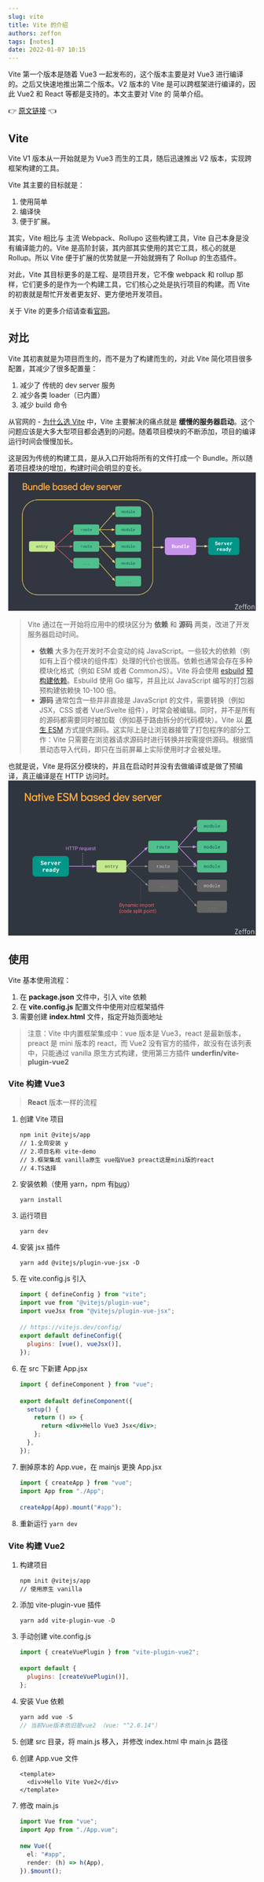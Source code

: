 ```yaml
---
slug: vite
title: Vite 的介绍
authors: zeffon
tags: [notes]
date: 2022-01-07 10:15
---
```


Vite 第一个版本是随着 Vue3 一起发布的，这个版本主要是对 Vue3 进行编译的。之后又快速地推出第二个版本。V2 版本的 Vite 是可以跨框架进行编译的，因此 Vue2 和 React 等都是支持的。本文主要对 Vite 的 简单介绍。

:point_right: [原文链接](https://www.yuque.com/zeffon/blog/vite) :point_left:

<!--truncate-->

## Vite

Vite V1 版本从一开始就是为 Vue3 而生的工具，随后迅速推出 V2 版本，实现跨框架构建的工具。

Vite 其主要的目标就是：

1. 使用简单
2. 编译快
3. 便于扩展。

其实，Vite 相比与 主流 Webpack、Rollupo 这些构建工具，Vite 自己本身是没有编译能力的。Vite 是高阶封装，其内部其实使用的其它工具，核心的就是 Rollup。所以 Vite 便于扩展的优势就是一开始就拥有了 Rollup 的生态插件。

对此，Vite 其目标更多的是工程、是项目开发，它不像 webpack 和 rollup 那样，它们更多的是作为一个构建工具，它们核心之处是执行项目的构建。而 Vite 的初衷就是帮忙开发者更友好、更方便地开发项目。

关于 Vite 的更多介绍请查看[官网](https://cn.vitejs.dev/)。

## 对比

Vite 其初衷就是为项目而生的，而不是为了构建而生的，对此 Vite 简化项目很多配置，其减少了很多配置量：

1. 减少了 传统的 dev server 服务
1. 减少各类 loader（已内置）
1. 减少 build 命令

从官网的 - [为什么选 Vite](https://cn.vitejs.dev/guide/why.html) 中，Vite 主要解决的痛点就是 **缓慢的服务器启动**。这个问题应该是大多大型项目都会遇到的问题。随着项目模块的不断添加，项目的编译运行时间会慢慢加长。

这是因为传统的构建工具，是从入口开始将所有的文件打成一个 Bundle。所以随着项目模块的增加，构建时间会明显的变长。
![image.png](./img/01-07-01.png)

> Vite 通过在一开始将应用中的模块区分为 **依赖** 和 **源码** 两类，改进了开发服务器启动时间。
>
> - **依赖** 大多为在开发时不会变动的纯 JavaScript。一些较大的依赖（例如有上百个模块的组件库）处理的代价也很高。依赖也通常会存在多种模块化格式（例如 ESM 或者 CommonJS）。Vite 将会使用 [esbuild](https://esbuild.github.io/) [预构建依赖](https://cn.vitejs.dev/guide/dep-pre-bundling.html)。Esbuild 使用 Go 编写，并且比以 JavaScript 编写的打包器预构建依赖快 10-100 倍。
> - **源码** 通常包含一些并非直接是 JavaScript 的文件，需要转换（例如 JSX，CSS 或者 Vue/Svelte 组件），时常会被编辑。同时，并不是所有的源码都需要同时被加载（例如基于路由拆分的代码模块）。Vite 以 [原生 ESM](https://developer.mozilla.org/en-US/docs/Web/JavaScript/Guide/Modules) 方式提供源码。这实际上是让浏览器接管了打包程序的部分工作：Vite 只需要在浏览器请求源码时进行转换并按需提供源码。根据情景动态导入代码，即只在当前屏幕上实际使用时才会被处理。

也就是说，Vite 是将区分模块的，并且在启动时并没有去做编译或是做了预编译，真正编译是在 HTTP 访问时。
![image.png](./img/01-07-02.png)

## 使用

Vite 基本使用流程：

1. 在 **package.json** 文件中，引入 vite 依赖
1. 在 **vite.config.js** 配置文件中使用对应框架插件
1. 需要创建 **index.html** 文件，指定开始页面地址

> 注意：Vite 中内置框架集成中：vue 版本是 Vue3，react 是最新版本，preact 是 mini 版本的 react，而 Vue2 没有官方的插件，故没有在该列表中，只能通过 vanilla 原生方式构建，使用第三方插件 **underfin/vite-plugin-vue2**

### Vite 构建 Vue3

> **React** 版本一样的流程

1. 创建 Vite 项目

   ```shell
   npm init @vitejs/app
   // 1.全局安装 y
   // 2.项目名称 vite-demo
   // 3.框架集成 vanilla原生 vue指Vue3 preact这是mini版的react
   // 4.TS选择

   ```

2. 安装依赖（使用 yarn，npm 有[bug](https://github.com/vitejs/vite/issues/587)）

   ```shell
   yarn install
   ```

3. 运行项目

   ```shell
   yarn dev
   ```

4. 安装 jsx 插件

   ```shell
   yarn add @vitejs/plugin-vue-jsx -D
   ```

5. 在 vite.config.js 引入

   ```javascript
   import { defineConfig } from "vite";
   import vue from "@vitejs/plugin-vue";
   import vueJsx from "@vitejs/plugin-vue-jsx";

   // https://vitejs.dev/config/
   export default defineConfig({
     plugins: [vue(), vueJsx()],
   });
   ```

6. 在 src 下新建 App.jsx

   ```jsx
   import { defineComponent } from "vue";

   export default defineComponent({
     setup() {
       return () => {
         return <div>Hello Vue3 Jsx</div>;
       };
     },
   });
   ```

7. 删掉原本的 App.vue，在 mainjs 更换 App.jsx

   ```javascript
   import { createApp } from "vue";
   import App from "./App";

   createApp(App).mount("#app");
   ```

8. 重新运行 `yarn dev`

### Vite 构建 Vue2

1. 构建项目

   ```shell
   npm init @vitejs/app
   // 使用原生 vanilla
   ```

2. 添加 vite-plugin-vue 插件

   ```shell
   yarn add vite-plugin-vue -D
   ```

3. 手动创建 vite.config.js

   ```javascript
   import { createVuePlugin } from "vite-plugin-vue2";

   export default {
     plugins: [createVuePlugin()],
   };
   ```

4. 安装 Vue 依赖

   ```javascript
   yarn add vue -S
   // 当前Vue版本依旧是vue2 （vue: "^2.6.14"）
   ```

5. 创建 src 目录，将 main.js 移入，并修改 index.html 中 main.js 路径

6. 创建 App.vue 文件

   ```vue
   <template>
     <div>Hello Vite Vue2</div>
   </template>
   ```

7. 修改 main.js

   ```ts
   import Vue from "vue";
   import App from "./App.vue";

   new Vue({
     el: "#app",
     render: (h) => h(App),
   }).$mount();
   ```
